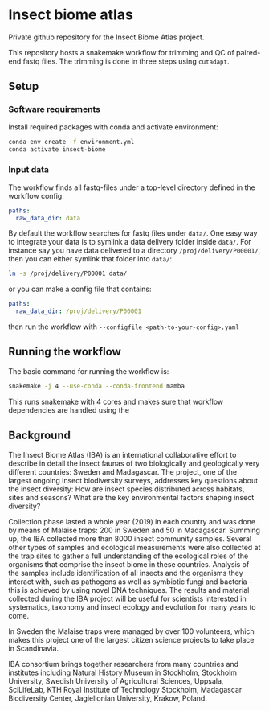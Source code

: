# Insect biome atlas
Private github repository for the Insect Biome Atlas project.

This repository hosts a snakemake workflow for trimming and QC
of paired-end fastq files. The trimming is done in three steps
using `cutadapt`.

## Setup

### Software requirements
Install required packages with conda and activate environment:

```bash
conda env create -f environment.yml
conda activate insect-biome
```

### Input data

The workflow finds all fastq-files under a top-level directory defined in the 
workflow config:

```yaml
paths:
  raw_data_dir: data
```

By default the workflow searches for fastq files under `data/`.
One easy way to integrate your data is to symlink a data delivery folder inside
`data/`. For instance say you have data delivered to a directory
`/proj/delivery/P00001/`, then you can either symlink that folder into `data/`:

```bash
ln -s /proj/delivery/P00001 data/
```

or you can make a config file that contains:

```yaml
paths:
  raw_data_dir: /proj/delivery/P00001
```

then run the workflow with `--configfile <path-to-your-config>.yaml`

## Running the workflow

The basic command for running the workflow is:

```bash
snakemake -j 4 --use-conda --conda-frontend mamba
```

This runs snakemake with 4 cores and makes sure that workflow dependencies
are handled using the 

## Background
The Insect Biome Atlas (IBA) is an international collaborative effort to 
describe in detail the insect faunas of two biologically and geologically very 
different countries: Sweden and Madagascar. The project, one of the largest 
ongoing insect biodiversity surveys, addresses key questions about the insect 
diversity: How are insect species distributed across habitats, sites and 
seasons? What are the key environmental factors shaping insect diversity?

Collection phase lasted a whole year (2019) in each country and was done by 
means of Malaise traps: 200 in Sweden and 50 in Madagascar. Summing up, the IBA 
collected more than 8000 insect community samples. Several other types of 
samples and ecological measurements were also collected at the trap sites to 
gather a full understanding of the ecological roles of the organisms that 
comprise the insect biome in these countries. Analysis of the samples include 
identification of all insects and the organisms they interact with, such as 
pathogens as well as symbiotic fungi and bacteria - this is achieved by using 
novel DNA techniques. The results and material collected during the IBA project 
will be useful for scientists interested in systematics, taxonomy and insect 
ecology and evolution for many years to come.

In Sweden the Malaise traps were managed by over 100 volunteers, which makes 
this project one of the largest citizen science projects to take place in 
Scandinavia.

IBA consortium brings together researchers from many countries and institutes 
including Natural History Museum in Stockholm, Stockholm University, Swedish 
University of Agricultural Sciences, Uppsala, SciLifeLab, KTH Royal Institute 
of Technology Stockholm, Madagascar Biodiversity Center, Jagiellonian 
University, Krakow, Poland. 

